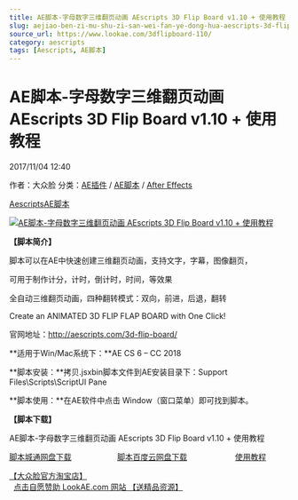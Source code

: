 ```yaml
---
title: AE脚本-字母数字三维翻页动画 AEscripts 3D Flip Board v1.10 + 使用教程
slug: aejiao-ben-zi-mu-shu-zi-san-wei-fan-ye-dong-hua-aescripts-3d-flip-board-v1-10-shi-yong-jiao-cheng
source_url: https://www.lookae.com/3dflipboard-110/
category: aescripts
tags: [Aescripts, AE脚本]
---
```

# AE脚本-字母数字三维翻页动画 AEscripts 3D Flip Board v1.10 + 使用教程

2017/11/04 12:40

作者：大众脸
分类：[AE插件](https://www.lookae.com/after-effects/aechajian/) / [AE脚本](https://www.lookae.com/after-effects/aescripts/) / [After Effects](https://www.lookae.com/after-effects/)

[Aescripts](https://www.lookae.com/tag/aescripts/)[AE脚本](https://www.lookae.com/tag/ae%e8%84%9a%e6%9c%ac/)

[![AE脚本-字母数字三维翻页动画 AEscripts 3D Flip Board v1.10 + 使用教程](https://www.lookae.com/wp-content/uploads/2017/05/3D-Flip-Board.jpg "AE脚本-字母数字三维翻页动画 AEscripts 3D Flip Board v1.10 + 使用教程-LookAE.com")](https://www.lookae.com/wp-content/uploads/2017/05/3D-Flip-Board.jpg)

**【脚本简介】**

脚本可以在AE中快速创建三维翻页动画，支持文字，字幕，图像翻页，

可用于制作计分，计时，倒计时，时间，等效果

全自动三维翻页动画，四种翻转模式：双向，前进，后退，翻转

Create an ANIMATED 3D FLIP FLAP BOARD with One Click!

官网地址：http://aescripts.com/3d-flip-board/

**适用于Win/Mac系统下：**AE CS 6 – CC 2018

**脚本安装：**拷贝.jsxbin脚本文件到AE安装目录下：Support Files\Scripts\ScriptUI Pane

**脚本使用：**在AE软件中点击 Window（窗口菜单）即可找到脚本。

**【脚本下载】**

AE脚本-字母数字三维翻页动画 AEscripts 3D Flip Board v1.10 + 使用教程

[脚本城通网盘下载](https://lookae.ctfile.com/fs/680462-227012605)                     [脚本百度云网盘下载](https://pan.baidu.com/s/1pK8RYPl)                      [使用教程](https://lookae.ctfile.com/fs/680462-201724557)

[【大众脸官方淘宝店】](https://lookae.taobao.com/)                [点击自愿赞助 LookAE.com 网站 【送精品资源】](https://www.lookae.com/sponsor/)
